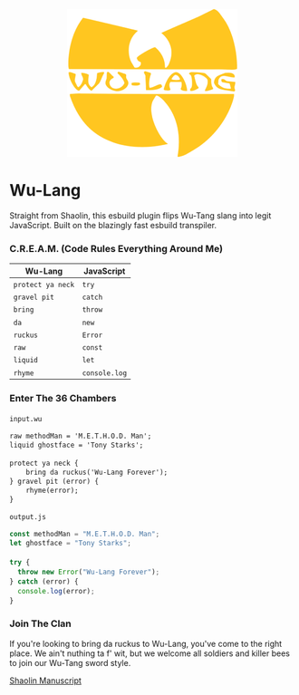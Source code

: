 <div align="center">

![Wu-Lang Logo](assets/wu-lang-logo-300px.png)

</div>

# Wu-Lang

Straight from Shaolin, this esbuild plugin flips Wu-Tang slang into legit JavaScript. Built on the blazingly fast esbuild transpiler.

### C.R.E.A.M. (Code Rules Everything Around Me)

| Wu-Lang           | JavaScript    |
| ----------------- | ------------- |
| `protect ya neck` | `try`         |
| `gravel pit`      | `catch`       |
| `bring`           | `throw`       |
| `da`              | `new`         |
| `ruckus`          | `Error`       |
| `raw`             | `const`       |
| `liquid`          | `let`         |
| `rhyme`           | `console.log` |

### Enter The 36 Chambers

`input.wu`

```wu"
raw methodMan = 'M.E.T.H.O.D. Man';
liquid ghostface = 'Tony Starks';

protect ya neck {
    bring da ruckus('Wu-Lang Forever');
} gravel pit (error) {
    rhyme(error);
}
```

`output.js`

```js
const methodMan = "M.E.T.H.O.D. Man";
let ghostface = "Tony Starks";

try {
  throw new Error("Wu-Lang Forever");
} catch (error) {
  console.log(error);
}
```

### Join The Clan

If you're looking to bring da ruckus to Wu-Lang, you've come to the right place. We ain't nuthing ta f' wit, but we welcome all soldiers and killer bees to join our Wu-Tang sword style.

[Shaolin Manuscript](CONTRIBUTING.md)
